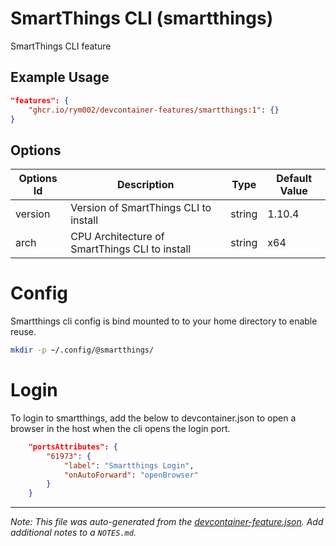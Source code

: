 
# SmartThings CLI (smartthings)

SmartThings CLI feature

## Example Usage

```json
"features": {
    "ghcr.io/rym002/devcontainer-features/smartthings:1": {}
}
```

## Options

| Options Id | Description | Type | Default Value |
|-----|-----|-----|-----|
| version | Version of SmartThings CLI to install | string | 1.10.4 |
| arch | CPU Architecture of SmartThings CLI to install | string | x64 |

# Config
Smartthings cli config is bind mounted to to your home directory to enable reuse.

```bash
mkdir -p ~/.config/@smartthings/
```

# Login
To login to smartthings, add the below to devcontainer.json to open a browser in the host when the cli opens the login port.

```json
    "portsAttributes": {
        "61973": {
            "label": "Smartthings Login",
            "onAutoForward": "openBrowser"
        }
    }
```

---

_Note: This file was auto-generated from the [devcontainer-feature.json](https://github.com/rym002/devcontainer-features/blob/main/src/smartthings/devcontainer-feature.json).  Add additional notes to a `NOTES.md`._
